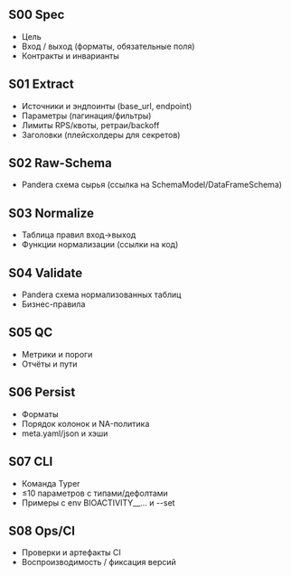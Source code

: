 ## S00 Spec
- Цель
- Вход / выход (форматы, обязательные поля)
- Контракты и инварианты

## S01 Extract
- Источники и эндпоинты (base_url, endpoint)
- Параметры (пагинация/фильтры)
- Лимиты RPS/квоты, ретраи/backoff
- Заголовки (плейсхолдеры для секретов)

## S02 Raw-Schema
- Pandera схема сырья (ссылка на SchemaModel/DataFrameSchema)

## S03 Normalize
- Таблица правил вход→выход
- Функции нормализации (ссылки на код)

## S04 Validate
- Pandera схема нормализованных таблиц
- Бизнес-правила

## S05 QC
- Метрики и пороги
- Отчёты и пути

## S06 Persist
- Форматы
- Порядок колонок и NA-политика
- meta.yaml/json и хэши

## S07 CLI
- Команда Typer
- ≤10 параметров с типами/дефолтами
- Примеры с env BIOACTIVITY__... и --set

## S08 Ops/CI
- Проверки и артефакты CI
- Воспроизводимость / фиксация версий

